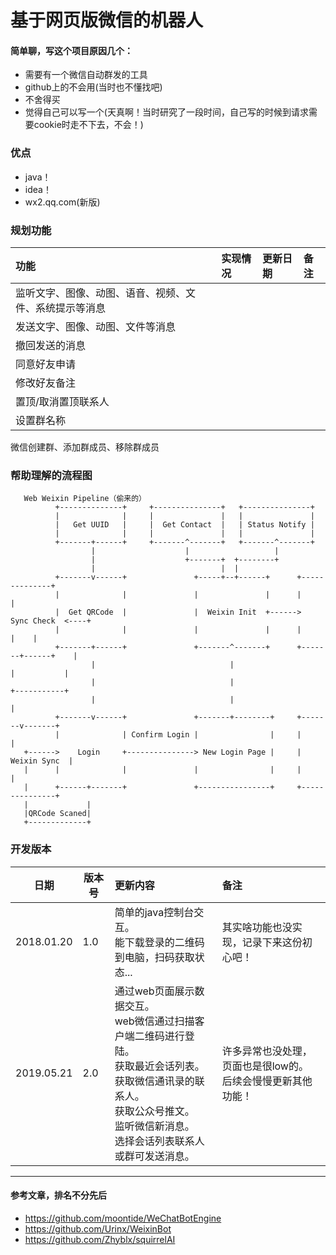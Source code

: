# 基于网页版微信的机器人

#### 简单聊，写这个项目原因几个：

+ 需要有一个微信自动群发的工具
+ github上的不会用(当时也不懂找吧)
+ 不舍得买
+ 觉得自己可以写一个(天真啊！当时研究了一段时间，自己写的时候到请求需要cookie时走不下去，不会！)

### 优点
+ java！
+ idea！
+ wx2.qq.com(新版)
            
### 规划功能
功能 | 实现情况| 更新日期 | 备注
:---------------------------|:-----------|:------------------------------|:----------
监听文字、图像、动图、语音、视频、文件、系统提示等消息|
发送文字、图像、动图、文件等消息|
撤回发送的消息|
同意好友申请|
修改好友备注|
置顶/取消置顶联系人|
设置群名称|
微信创建群、添加群成员、移除群成员



### 帮助理解的流程图
       Web Weixin Pipeline（偷来的）
              +--------------+     +---------------+   +---------------+
              |              |     |               |   |               |
              |   Get UUID   |     |  Get Contact  |   | Status Notify |
              |              |     |               |   |               |
              +-------+------+     +-------^-------+   +-------^-------+
                      |                    |                   |
                      |                    +-------+  +--------+
                      |                            |  |
              +-------v------+               +-----+--+------+      +--------------+
              |              |               |               |      |              |
              |  Get QRCode  |               |  Weixin Init  +------>  Sync Check  <----+
              |              |               |               |      |              |    |
              +-------+------+               +-------^-------+      +-------+------+    |
                      |                              |                      |           |
                      |                              |                      +-----------+
                      |                              |                      |
              +-------v------+               +-------+--------+     +-------v-------+
              |              | Confirm Login |                |     |               |
       +------>    Login     +---------------> New Login Page |     |  Weixin Sync  |
       |      |              |               |                |     |               |
       |      +------+-------+               +----------------+     +---------------+
       |             |
       |QRCode Scaned|
       +-------------+


### 开发版本

日期 | 版本号 | 更新内容 | 备注
---------------------------|-----------|:------------------------------|:----------
2018.01.20     | 1.0       | 简单的java控制台交互。<br/>能下载登录的二维码到电脑，扫码获取状态... | 其实啥功能也没实现，记录下来这份初心吧！
2019.05.21     | 2.0       | 通过web页面展示数据交互。<br/>web微信通过扫描客户端二维码进行登陆。<br/>获取最近会话列表。<br/>获取微信通讯录的联系人。<br/>获取公众号推文。<br/>监听微信新消息。<br/>选择会话列表联系人或群可发送消息。 | 许多异常也没处理，页面也是很low的。<br/>后续会慢慢更新其他功能！

---
#### 参考文章，排名不分先后
+ https://github.com/moontide/WeChatBotEngine
+ https://github.com/Urinx/WeixinBot
+ https://github.com/Zhyblx/squirrelAI

